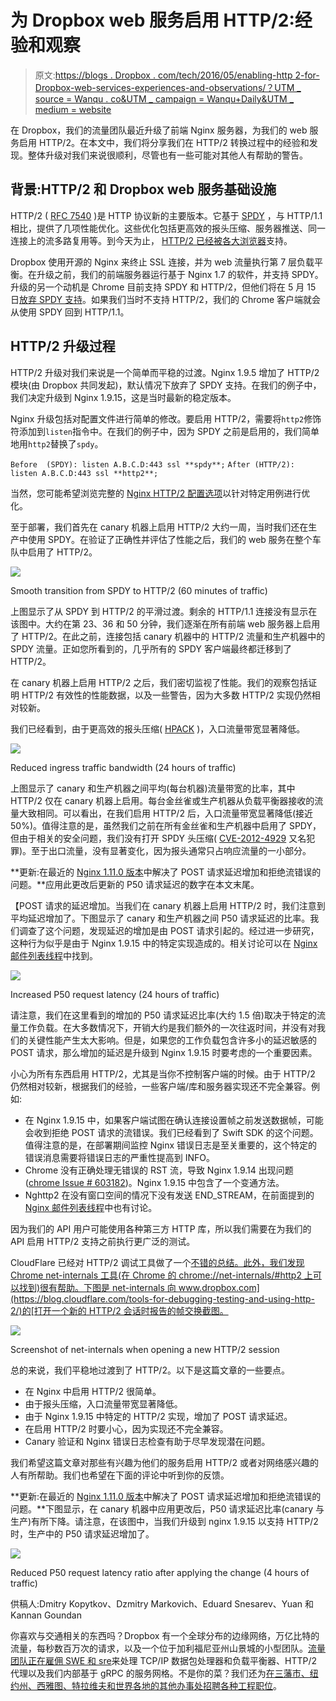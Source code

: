 # 为 Dropbox web 服务启用 HTTP/2:经验和观察

> 原文:[https://blogs . Dropbox . com/tech/2016/05/enabling-http 2-for-Dropbox-web-services-experiences-and-observations/？UTM _ source = Wanqu . co&UTM _ campaign = Wanqu+Daily&UTM _ medium = website](https://blogs.dropbox.com/tech/2016/05/enabling-http2-for-dropbox-web-services-experiences-and-observations/?utm_source=wanqu.co&utm_campaign=Wanqu+Daily&utm_medium=website)

在 Dropbox，我们的流量团队最近升级了前端 Nginx 服务器，为我们的 web 服务启用 HTTP/2。在本文中，我们将分享我们在 HTTP/2 转换过程中的经验和发现。整体升级对我们来说很顺利，尽管也有一些可能对其他人有帮助的警告。

## 背景:HTTP/2 和 Dropbox web 服务基础设施

HTTP/2 ( [RFC 7540](https://tools.ietf.org/html/rfc7540) )是 HTTP 协议新的主要版本。它基于 [SPDY](https://www.chromium.org/spdy) ，与 HTTP/1.1 相比，提供了几项性能优化。这些优化包括更高效的报头压缩、服务器推送、同一连接上的流多路复用等。到今天为止， [HTTP/2 已经被各大浏览器](http://caniuse.com/#feat=http2)支持。

Dropbox 使用开源的 Nginx 来终止 SSL 连接，并为 web 流量执行第 7 层负载平衡。在升级之前，我们的前端服务器运行基于 Nginx 1.7 的软件，并支持 SPDY。升级的另一个动机是 Chrome 目前支持 SPDY 和 HTTP/2，但他们将在 5 月 15 日[放弃 SPDY 支持](http://blog.chromium.org/2016/02/transitioning-from-spdy-to-http2.html)。如果我们当时不支持 HTTP/2，我们的 Chrome 客户端就会从使用 SPDY 回到 HTTP/1.1。

## HTTP/2 升级过程

HTTP/2 升级对我们来说是一个简单而平稳的过渡。Nginx 1.9.5 增加了 HTTP/2 模块(由 Dropbox 共同发起)，默认情况下放弃了 SPDY 支持。在我们的例子中，我们决定升级到 Nginx 1.9.15，这是当时最新的稳定版本。

Nginx 升级包括对配置文件进行简单的修改。要启用 HTTP/2，需要将`http2`修饰符添加到`listen`指令中。在我们的例子中，因为 SPDY 之前是启用的，我们简单地用`http2`替换了`spdy`。

`Before  (SPDY): listen A.B.C.D:443 ssl **spdy**;` `After (HTTP/2): listen A.B.C.D:443 ssl **http2**;`

当然，您可能希望浏览完整的 [Nginx HTTP/2 配置选项](http://nginx.org/en/docs/http/ngx_http_v2_module.html)以针对特定用例进行优化。

至于部署，我们首先在 canary 机器上启用 HTTP/2 大约一周，当时我们还在生产中使用 SPDY。在验证了正确性并评估了性能之后，我们的 web 服务在整个车队中启用了 HTTP/2。

![](../Images/0c46900ccf21ded8eee3ff9b833c6e88.png)

Smooth transition from SPDY to HTTP/2 (60 minutes of traffic)



上图显示了从 SPDY 到 HTTP/2 的平滑过渡。剩余的 HTTP/1.1 连接没有显示在该图中。大约在第 23、36 和 50 分钟，我们逐渐在所有前端 web 服务器上启用了 HTTP/2。在此之前，连接包括 canary 机器中的 HTTP/2 流量和生产机器中的 SPDY 流量。正如您所看到的，几乎所有的 SPDY 客户端最终都迁移到了 HTTP/2。

在 canary 机器上启用 HTTP/2 之后，我们密切监视了性能。我们的观察包括证明 HTTP/2 有效性的性能数据，以及一些警告，因为大多数 HTTP/2 实现仍然相对较新。

我们已经看到，由于更高效的报头压缩( [HPACK](https://http2.github.io/http2-spec/compression.html) )，入口流量带宽显著降低。

![](../Images/fe9a9d40fb2691889508b4a8f20d9f05.png)

Reduced ingress traffic bandwidth (24 hours of traffic)



上图显示了 canary 和生产机器之间平均(每台机器)流量带宽的比率，其中 HTTP/2 仅在 canary 机器上启用。每台金丝雀或生产机器从负载平衡器接收的流量大致相同。可以看出，在我们启用 HTTP/2 后，入口流量带宽显著降低(接近 50%)。值得注意的是，虽然我们之前在所有金丝雀和生产机器中启用了 SPDY，但由于相关的安全问题，我们没有打开 SPDY 头压缩( [CVE-2012-4929](http://cve.mitre.org/cgi-bin/cvename.cgi?name=cve-2012-4929) 又名犯罪)。至于出口流量，没有显著变化，因为报头通常只占响应流量的一小部分。

**更新:在最近的 [Nginx 1.11.0 版本](http://hg.nginx.org/nginx/rev/ce94f07d5082)中解决了 POST 请求延迟增加和拒绝流错误的问题。**应用此更改后更新的 P50 请求延迟的数字在本文末尾。

【POST 请求的延迟增加。当我们在 canary 机器上启用 HTTP/2 时，我们注意到平均延迟增加了。下图显示了 canary 和生产机器之间 P50 请求延迟的比率。我们调查了这个问题，发现延迟的增加是由 POST 请求引起的。经过进一步研究，这种行为似乎是由于 Nginx 1.9.15 中的特定实现造成的。相关讨论可以在 [Nginx 邮件列表线程](http://mailman.nginx.org/pipermail/nginx-devel/2016-May/008211.html)中找到。

![](../Images/87135afb6f1bacd1d7396d972f736821.png)

Increased P50 request latency (24 hours of traffic)



请注意，我们在这里看到的增加的 P50 请求延迟比率(大约 1.5 倍)取决于特定的流量工作负载。在大多数情况下，开销大约是我们额外的一次往返时间，并没有对我们的关键性能产生太大影响。但是，如果您的工作负载包含许多小的延迟敏感的 POST 请求，那么增加的延迟是升级到 Nginx 1.9.15 时要考虑的一个重要因素。

小心为所有东西启用 HTTP/2，尤其是当你不控制客户端的时候。由于 HTTP/2 仍然相对较新，根据我们的经验，一些客户端/库和服务器实现还不完全兼容。例如:

*   在 Nginx 1.9.15 中，如果客户端试图在确认连接设置帧之前发送数据帧，可能会收到拒绝 POST 请求的流错误。我们已经看到了 Swift SDK 的这个问题。值得注意的是，在部署期间监控 Nginx 错误日志是至关重要的，这个特定的错误消息需要将错误日志的严重性提高到 INFO。
*   Chrome 没有正确处理无错误的 RST 流，导致 Nginx 1.9.14 出现问题([chrome Issue # 603182](https://bugs.chromium.org/p/chromium/issues/detail?id=603182))。Nginx 1.9.15 中包含了一个变通方法。
*   Nghttp2 在没有窗口空间的情况下没有发送 END_STREAM，在前面提到的 [Nginx 邮件列表线程](http://mailman.nginx.org/pipermail/nginx-devel/2016-May/008211.html)中也有讨论。

因为我们的 API 用户可能使用各种第三方 HTTP 库，所以我们需要在为我们的 API 启用 HTTP/2 支持之前执行更广泛的测试。

CloudFlare 已经对 HTTP/2 调试工具做了一个[不错的总结。此外，我们发现 Chrome net-internals 工具(在 Chrome 的 chrome://net-internals/#http2 上可以找到)很有帮助。下图是 net-internals 向 www.dropbox.com](https://blog.cloudflare.com/tools-for-debugging-testing-and-using-http-2/)的[打开一个新的 HTTP/2 会话时报告的帧交换截图。](http://www.dropbox.com/)

![](../Images/9b753ac0ef2c12c6afedc540a0e78f5f.png)

Screenshot of net-internals when opening a new HTTP/2 session



总的来说，我们平稳地过渡到了 HTTP/2。以下是这篇文章的一些要点。

*   在 Nginx 中启用 HTTP/2 很简单。
*   由于报头压缩，入口流量带宽显著降低。
*   由于 Nginx 1.9.15 中特定的 HTTP/2 实现，增加了 POST 请求延迟。
*   在启用 HTTP/2 时要小心，因为实现还不完全兼容。
*   Canary 验证和 Nginx 错误日志检查有助于尽早发现潜在问题。

我们希望这篇文章对那些有兴趣为他们的服务启用 HTTP/2 或者对网络感兴趣的人有所帮助。我们也希望在下面的评论中听到你的反馈。

**更新:在最近的 [Nginx 1.11.0 版本](http://hg.nginx.org/nginx/rev/ce94f07d5082)中解决了 POST 请求延迟增加和拒绝流错误的问题。**下图显示，在 canary 机器中应用更改后，P50 请求延迟比率(canary 与生产)有所下降。请注意，在该图中，当我们升级到 nginx 1.9.15 以支持 HTTP/2 时，生产中的 P50 请求延迟增加了。

![](../Images/cade8cc2bf262430244eaf163afd9366.png)

Reduced P50 request latency ratio after applying the change (4 hours of traffic)



供稿人:Dmitry Kopytkov、Dzmitry Markovich、Eduard Snesarev、Yuan 和 Kannan Goundan

你喜欢与交通相关的东西吗？Dropbox 有一个全球分布的边缘网络，万亿比特的流量，每秒数百万次的请求，以及一个位于加利福尼亚州山景城的小型团队。[流量团队正在雇佣 SWE 和 sre](https://www.dropbox.com/jobs/listing/1233364?gh_src=f80311fa1)来处理 TCP/IP 数据包处理器和负载平衡器、HTTP/2 代理以及我们内部基于 gRPC 的服务网格。不是你的菜？我们还为[在三藩市、纽约州、西雅图、特拉维夫和世界各地的其他办事处招聘各种工程职位](https://www.dropbox.com/jobs/teams/engineering?gh_src=f80311fa1#open-positions)。